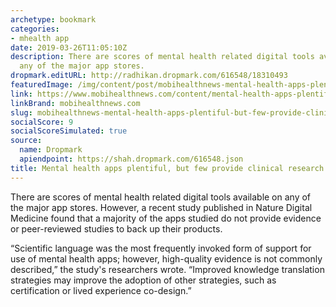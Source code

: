```yaml
---
archetype: bookmark
categories:
- mhealth app
date: 2019-03-26T11:05:10Z
description: There are scores of mental health related digital tools available on
  any of the major app stores.
dropmark.editURL: http://radhikan.dropmark.com/616548/18310493
featuredImage: /img/content/post/mobihealthnews-mental-health-apps-plentiful-but-few-provide-clinical-research.jpg
link: https://www.mobihealthnews.com/content/mental-health-apps-plentiful-few-provide-clinical-research
linkBrand: mobihealthnews.com
slug: mobihealthnews-mental-health-apps-plentiful-but-few-provide-clinical-research
socialScore: 9
socialScoreSimulated: true
source:
  name: Dropmark
  apiendpoint: https://shah.dropmark.com/616548.json
title: Mental health apps plentiful, but few provide clinical research
---
```

There are scores of mental health related digital tools available on any of the major app stores. However, a recent study published in Nature Digital Medicine found that a majority of the apps studied do not provide evidence or peer-reviewed studies to back up their products. 

“Scientific language was the most frequently invoked form of support for use of mental health apps; however, high-quality evidence is not commonly described,” the study's researchers wrote. “Improved knowledge translation strategies may improve the adoption of other strategies, such as certification or lived experience co-design.”

